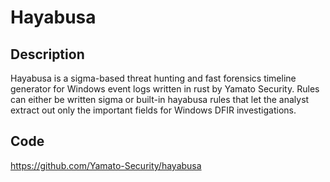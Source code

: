# Hayabusa

## Description
Hayabusa is a sigma-based threat hunting and fast forensics timeline generator for Windows event logs written in rust by Yamato Security. Rules can either be written sigma or built-in hayabusa rules that let the analyst extract out only the important fields for Windows DFIR investigations.

## Code
https://github.com/Yamato-Security/hayabusa
